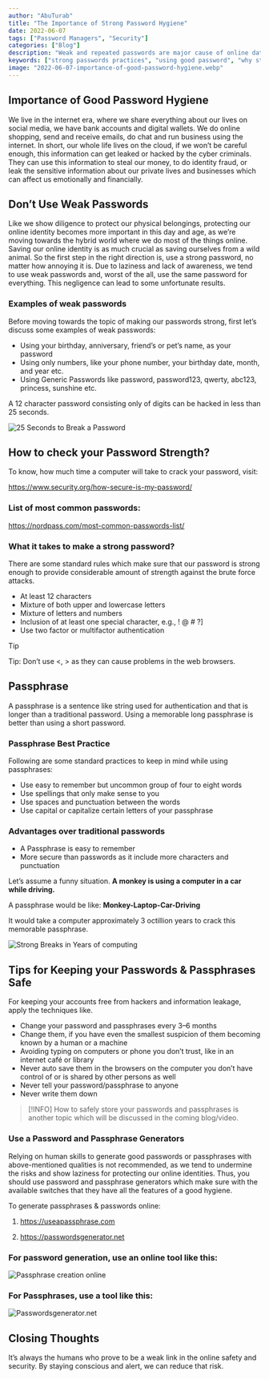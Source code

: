 ```yaml
---
author: "AbuTurab"
title: "The Importance of Strong Password Hygiene"
date: 2022-06-07
tags: ["Password Managers", "Security"]
categories: ["Blog"]
description: "Weak and repeated passwords are major cause of online data breaches. We will cover the importance and techniques for strong password use."
keywords: ["strong passwords practices", "using good password", "why strong passoword", "best password practices"]
image: "2022-06-07-importance-of-good-password-hygiene.webp"
---
```


## **Importance of Good Password Hygiene**

We live in the internet era, where we share everything about our lives on social media, we have bank accounts and digital wallets. We do online shopping, send and receive emails, do chat and run business using the internet. In short, our whole life lives on the cloud, if we won’t be careful enough, this information can get leaked or hacked by the cyber criminals. They can use this information to steal our money, to do identity fraud, or leak the sensitive information about our private lives and businesses which can affect us emotionally and financially.

## **Don’t Use Weak Passwords**

Like we show diligence to protect our physical belongings, protecting our online identity becomes more important in this day and age, as we’re moving towards the hybrid world where we do most of the things online. Saving our online identity is as much crucial as saving ourselves from a wild animal. So the first step in the right direction is, use a strong password, no matter how annoying it is. Due to laziness and lack of awareness, we tend to use weak passwords and, worst of the all, use the same password for everything. This negligence can lead to some unfortunate results.

### Examples of weak passwords

Before moving towards the topic of making our passwords strong, first let’s discuss some examples of weak passwords:

- Using your birthday, anniversary, friend’s or pet’s name, as your password
- Using only numbers, like your phone number, your birthday date, month, and year etc.
- Using Generic Passwords like password, password123, qwerty, abc123, princess, sunshine etc.

A 12 character password consisting only of digits can be hacked in less than 25 seconds.

![25 Seconds to Break a Password](25sec.webp)

## **How to check your Password Strength?**

To know, how much time a computer will take to crack your password, visit:

<https://www.security.org/how-secure-is-my-password/>

### List of most common passwords:

<https://nordpass.com/most-common-passwords-list/>

### What it takes to make a strong password?

There are some standard rules which make sure that our password is strong enough to provide considerable amount of strength against the brute force attacks.

- At least 12 characters
- Mixture of both upper and lowercase letters
- Mixture of letters and numbers
- Inclusion of at least one special character, e.g., ! @ # ?]
- Use two factor or multifactor authentication

> [!TIP]
> Tip: Don’t use <, > as they can cause problems in the web browsers.

## **Passphrase**

A passphrase is a sentence like string used for authentication and that is longer than a traditional password. Using a memorable long passphrase is better than using a short password.

### Passphrase Best Practice

Following are some standard practices to keep in mind while using passphrases:

- Use easy to remember but uncommon group of four to eight words
- Use spellings that only make sense to you
- Use spaces and punctuation between the words
- Use capital or capitalize certain letters of your passphrase

### Advantages over traditional passwords

- A Passphrase is easy to remember
- More secure than passwords as it include more characters and punctuation

Let’s assume a funny situation. **A monkey is using a computer in a car while driving.**

A passphrase would be like: **Monkey-Laptop-Car-Driving**

It would take a computer approximately 3 octillion years to crack this memorable passphrase.

![Strong Breaks in Years of computing](years_sec.webp)

## **Tips for Keeping your Passwords & Passphrases Safe**

For keeping your accounts free from hackers and information leakage, apply the techniques like.

- Change your password and passphrases every 3–6 months
- Change them, if you have even the smallest suspicion of them becoming known by a human or a machine
- Avoiding typing on computers or phone you don’t trust, like in an internet café or library
- Never auto save them in the browsers on the computer you don’t have control of or is shared by other persons as well
- Never tell your password/passphrase to anyone
- Never write them down
    
> [!INFO]
> How to safely store your passwords and passphrases is another topic which will be discussed in the coming blog/video.

### Use a Password and Passphrase Generators

Relying on human skills to generate good passwords or passphrases with above-mentioned qualities is not recommended, as we tend to undermine the risks and show laziness for protecting our online identities. Thus, you should use password and passphrase generators which make sure with the available switches that they have all the features of a good hygiene.

To generate passphrases & passwords online:

1) <https://useapassphrase.com>

2) <https://passwordsgenerator.net>

### For password generation, use an online tool like this:

![Passphrase creation online](passphrase.webp)

### For Passphrases, use a tool like this:

![Passwordsgenerator.net](password.webp)

## **Closing Thoughts**

It’s always the humans who prove to be a weak link in the online safety and security. By staying conscious and alert, we can reduce that risk.
